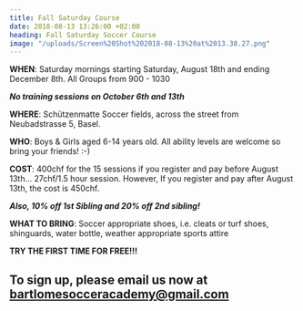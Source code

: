 ```yaml
---
title: Fall Saturday Course
date: 2018-08-13 13:26:00 +02:00
heading: Fall Saturday Soccer Course
image: "/uploads/Screen%20Shot%202018-08-13%20at%2013.38.27.png"
---
```


**WHEN**: Saturday mornings starting Saturday, August 18th and ending December 8th. All Groups from 900 - 1030

***No training sessions on October 6th and 13th***

**WHERE**: Schützenmatte Soccer fields, across the street from Neubadstrasse 5, Basel.

**WHO**: Boys & Girls aged 6-14 years old. All ability levels are welcome so bring your friends! :-)

**COST**: 400chf for the 15 sessions if you register and pay before August 13th... 27chf/1.5 hour session. However, If you register and pay after August 13th, the cost is 450chf.

***Also, 10% off 1st Sibling and 20% off 2nd sibling!***

**WHAT TO BRING**: Soccer appropriate shoes, i.e. cleats or turf shoes, shinguards, water bottle, weather appropriate sports attire

**TRY THE FIRST TIME FOR FREE!!!**

## To sign up, please email us now at bartlomesocceracademy@gmail.com